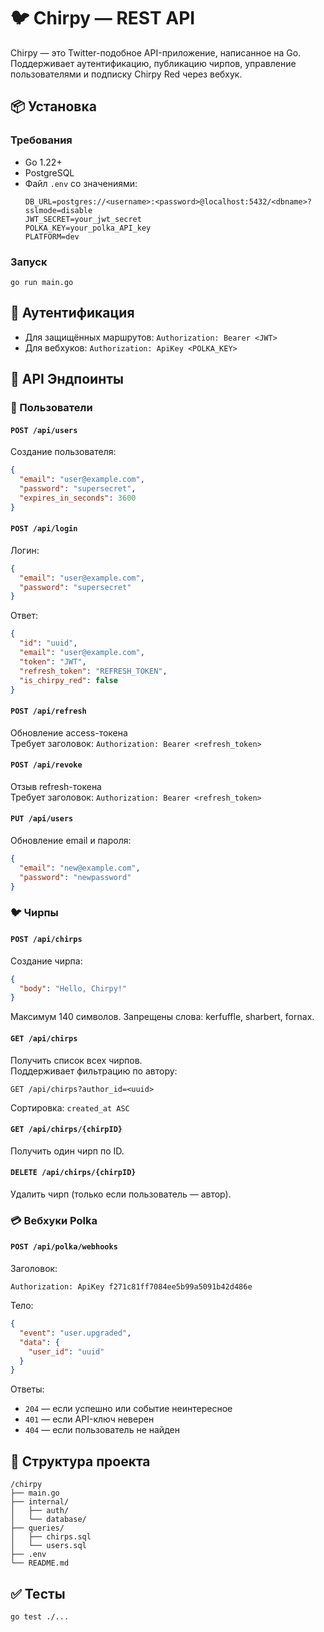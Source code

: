 # 🐦 Chirpy — REST API

Chirpy — это Twitter-подобное API-приложение, написанное на Go. Поддерживает аутентификацию, публикацию чирпов, управление пользователями и подписку Chirpy Red через вебхук.

## 📦 Установка

### Требования
- Go 1.22+
- PostgreSQL
- Файл `.env` со значениями:
  ```
  DB_URL=postgres://<username>:<password>@localhost:5432/<dbname>?sslmode=disable
  JWT_SECRET=your_jwt_secret
  POLKA_KEY=your_polka_API_key
  PLATFORM=dev
  ```

### Запуск
```
go run main.go
```

## 🔐 Аутентификация

- Для защищённых маршрутов: `Authorization: Bearer <JWT>`
- Для вебхуков: `Authorization: ApiKey <POLKA_KEY>`

## 🔧 API Эндпоинты

### 👤 Пользователи

#### `POST /api/users`
Создание пользователя:
```json
{
  "email": "user@example.com",
  "password": "supersecret",
  "expires_in_seconds": 3600
}
```

#### `POST /api/login`
Логин:
```json
{
  "email": "user@example.com",
  "password": "supersecret"
}
```
Ответ:
```json
{
  "id": "uuid",
  "email": "user@example.com",
  "token": "JWT",
  "refresh_token": "REFRESH_TOKEN",
  "is_chirpy_red": false
}
```

#### `POST /api/refresh`
Обновление access-токена  
Требует заголовок: `Authorization: Bearer <refresh_token>`

#### `POST /api/revoke`
Отзыв refresh-токена  
Требует заголовок: `Authorization: Bearer <refresh_token>`

#### `PUT /api/users`
Обновление email и пароля:
```json
{
  "email": "new@example.com",
  "password": "newpassword"
}
```

### 🐦 Чирпы

#### `POST /api/chirps`
Создание чирпа:
```json
{
  "body": "Hello, Chirpy!"
}
```
Максимум 140 символов. Запрещены слова: kerfuffle, sharbert, fornax.

#### `GET /api/chirps`
Получить список всех чирпов.  
Поддерживает фильтрацию по автору:
```
GET /api/chirps?author_id=<uuid>
```
Сортировка: `created_at ASC`

#### `GET /api/chirps/{chirpID}`
Получить один чирп по ID.

#### `DELETE /api/chirps/{chirpID}`
Удалить чирп (только если пользователь — автор).

### 💳 Вебхуки Polka

#### `POST /api/polka/webhooks`

Заголовок:
```
Authorization: ApiKey f271c81ff7084ee5b99a5091b42d486e
```

Тело:
```json
{
  "event": "user.upgraded",
  "data": {
    "user_id": "uuid"
  }
}
```

Ответы:
- `204` — если успешно или событие неинтересное
- `401` — если API-ключ неверен
- `404` — если пользователь не найден

## 📁 Структура проекта

```
/chirpy
├── main.go
├── internal/
│   ├── auth/
│   └── database/
├── queries/
│   ├── chirps.sql
│   └── users.sql
├── .env
└── README.md
```
## ✅ Тесты

```
go test ./...
```
